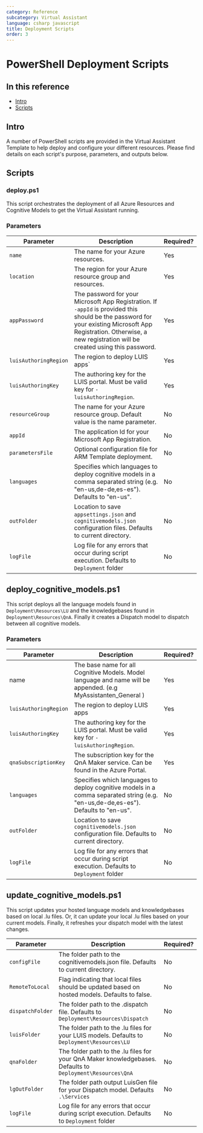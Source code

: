 ```yaml
---
category: Reference
subcategory: Virtual Assistant
language: csharp javascript
title: Deployment Scripts
order: 3
---
```


# PowerShell Deployment Scripts

## In this reference
- [Intro](#intro)
- [Scripts](#scripts)

## Intro

A number of PowerShell scripts are provided in the Virtual Assistant Template to help deploy and configure your different resources. Please find details on each script's purpose, parameters, and outputs below.

## Scripts

### deploy.ps1

This script orchestrates the deployment of all Azure Resources and Cognitive Models to get the Virtual Assistant running.

### Parameters

| Parameter | Description | Required? |
| --------- | ----------- | --------- |
| `name` | The name for your Azure resources. | Yes |
| `location` | The region for your Azure resource group and resources. | Yes |
| `appPassword` | The password for your Microsoft App Registration. If `-appId` is provided this should be the password for your existing Microsoft App Registration. Otherwise, a new registration will be created using this password. | Yes |
| `luisAuthoringRegion` | The region to deploy LUIS apps`| Yes |
| `luisAuthoringKey` | The authoring key for the LUIS portal. Must be valid key for `-luisAuthoringRegion`. | Yes |
| `resourceGroup` | The name for your Azure resource group. Default value is the name parameter. | No
| `appId` | The application Id for your Microsoft App Registration. | No |
| `parametersFile` | Optional configuration file for ARM Template deployment. | No |
| `languages` | Specifies which languages to deploy cognitive models in a comma separated string (e.g. "en-us,de-de,es-es"). Defaults to "en-us". | No |
| `outFolder` | Location to save `appsettings.json` and `cognitivemodels.json` configuration files. Defaults to current directory. | No |
| `logFile` | Log file for any errors that occur during script execution. Defaults to `Deployment` folder | No |

## deploy_cognitive_models.ps1

This script deploys all the language models found in `Deployment\Resources\LU` and the knowledgebases found in `Deployment\Resources\QnA`. Finally it creates a Dispatch model to dispatch between all cognitive models.

### Parameters

| Parameter | Description | Required? |
| --------- | ----------- | --------- |
| name | The base name for all Cognitive Models. Model language and name will be appended. (e.g MyAssistanten_General )| Yes |
| `luisAuthoringRegion` | The region to deploy LUIS apps | Yes |
| `luisAuthoringKey` | The authoring key for the LUIS portal. Must be valid key for `-luisAuthoringRegion`. | Yes |
| `qnaSubscriptionKey` | The subscription key for the QnA Maker service. Can be found in the Azure Portal. | Yes |
| `languages` | Specifies which languages to deploy cognitive models in a comma separated string (e.g. "en-us,de-de,es-es"). Defaults to "en-us". | No |
| `outFolder` | Location to save `cognitivemodels.json` configuration file. Defaults to current directory. | No |
| `logFile` | Log file for any errors that occur during script execution. Defaults to `Deployment` folder | No |

## update_cognitive_models.ps1

This script updates your hosted language models and knowledgebases based on local .lu files. Or, it can update your local .lu files based on your current models. Finally, it refreshes your dispatch model with the latest changes.

| Parameter | Description | Required? |
| --------- | ----------- | --------- |
| `configFile` | The folder path to the cognitivemodels.json file. Defaults to current directory. | No |
| `RemoteToLocal` | Flag indicating that local files should be updated based on hosted models. Defaults to false. | No |
| `dispatchFolder` | The folder path to the .dispatch file. Defaults to `Deployment\Resources\Dispatch` | No |
| `luisFolder` | The folder path to the .lu files for your LUIS models. Defaults to `Deployment\Resources\LU` | No |
| `qnaFolder` | The folder path to the .lu files for your QnA Maker knowledgebases. Defaults to `Deployment\Resources\QnA` | No |
| `lgOutFolder` | The folder path output LuisGen file for your Dispatch model. Defaults `.\Services` | No |
| `logFile` | Log file for any errors that occur during script execution. Defaults to `Deployment` folder | No |

